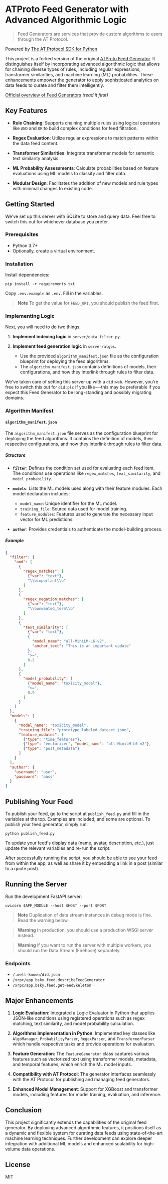 ATProto Feed Generator with Advanced Algorithmic Logic
======================================================

> Feed Generators are services that provide custom algorithms to users through the AT Protocol.

Powered by [The AT Protocol SDK for Python](https://github.com/MarshalX/atproto)

This project is a forked version of the original [ATProto Feed Generator](https://github.com/bluesky-social/feed-generator). It distinguishes itself by incorporating advanced algorithmic logic that allows for chaining diverse types of rules, including regular expressions, transformer similarities, and machine learning (ML) probabilities. These enhancements empower the generator to apply sophisticated analytics on data feeds to curate and filter them intelligently.

[Official overview of Feed Generators](https://github.com/bluesky-social/feed-generator#overview) *(read it first)*

Key Features
------------

-   **Rule Chaining**: Supports chaining multiple rules using logical operators like `AND` and `OR` to build complex conditions for feed filtration.

-   **Regex Evaluation**: Utilize regular expressions to match patterns within the data feed content.

-   **Transformer Similarities**: Integrate transformer models for semantic text similarity analysis.

-   **ML Probability Assessments**: Calculate probabilities based on feature evaluations using ML models to classify and filter data.

-   **Modular Design**: Facilitates the addition of new models and rule types with minimal changes to existing code.

Getting Started
---------------

We've set up this server with SQLite to store and query data. Feel free to switch this out for whichever database you prefer.

### Prerequisites

-   Python 3.7+
-   Optionally, create a virtual environment.

### Installation

Install dependencies:

`pip install -r requirements.txt`

Copy `.env.example` as `.env`. Fill in the variables.

> **Note** To get the value for `FEED_URI`, you should publish the feed first.

### Implementing Logic

Next, you will need to do two things:

1.  **Implement indexing logic** in `server/data_filter.py`.

2.  **Implement feed generation logic** in `server/algos`.

    -   Use the provided `algorithm_manifest.json` file as the configuration blueprint for deploying the feed algorithms.
    -   The `algorithm_manifest.json` contains definitions of models, their configurations, and how they interlink through rules to filter data.

We've taken care of setting this server up with a `did:web`. However, you're free to switch this out for `did:plc` if you like---this may be preferable if you expect this Feed Generator to be long-standing and possibly migrating domains.

### Algorithm Manifest

#### `algorithm_manifest.json`

The `algorithm_manifest.json` file serves as the configuration blueprint for deploying the feed algorithms. It contains the definition of models, their respective configurations, and how they interlink through rules to filter data.

##### Structure

-   **`filter`**: Defines the condition set used for evaluating each feed item. The conditions use operations like `regex_matches`, `text_similarity`, and `model_probability`.

-   **`models`**: Lists the ML models used along with their feature modules. Each model declaration includes:

    -   `model_name`: Unique identifier for the ML model.
    -   `training_file`: Source data used for model training.
    -   `feature_modules`: Features used to generate the necessary input vector for ML predictions.
-   **`author`**: Provides credentials to authenticate the model-building process.

##### Example

```json
{
  "filter": {
    "and": [
      {
        "regex_matches": [
          {"var": "text"},
          "\\bimportant\\b"
        ]
      },
      {
        "regex_negation_matches": [
          {"var": "text"},
          "\\bunwanted_term\\b"
        ]
      },
      {
        "text_similarity": [
          {"var": "text"},
          {
            "model_name": "all-MiniLM-L6-v2",
            "anchor_text": "This is an important update"
          },
          ">=",
          0.3
        ]
      },
      {
        "model_probability": [
          {"model_name": "toxicity_model"},
          ">=",
          0.9
        ]
      }
    ]
  },
  "models": [
    {
      "model_name": "toxicity_model",
      "training_file": "prototype_labeled_dataset.json",
      "feature_modules": [
        {"type": "time_features"},
        {"type": "vectorizer", "model_name": "all-MiniLM-L6-v2"},
        {"type": "post_metadata"}
      ]
    }
  ],
  "author": {
    "username": "user",
    "password": "pass"
  }
}
```

Publishing Your Feed
--------------------

To publish your feed, go to the script at `publish_feed.py` and fill in the variables at the top. Examples are included, and some are optional. To publish your feed generator, simply run:

`python publish_feed.py`

To update your feed's display data (name, avatar, description, etc.), just update the relevant variables and re-run the script.

After successfully running the script, you should be able to see your feed from within the app, as well as share it by embedding a link in a post (similar to a quote post).

Running the Server
------------------

Run the development FastAPI server:

`uvicorn $APP_MODULE --host $HOST --port $PORT`

> **Note** Duplication of data stream instances in debug mode is fine. Read the warning below.

> **Warning** In production, you should use a production WSGI server instead.

> **Warning** If you want to run the server with multiple workers, you should run the Data Stream (Firehose) separately.

### Endpoints

-   `/.well-known/did.json`
-   `/xrpc/app.bsky.feed.describeFeedGenerator`
-   `/xrpc/app.bsky.feed.getFeedSkeleton`

Major Enhancements
------------------

1.  **Logic Evaluation**: Integrated a Logic Evaluator in Python that applies JSON-like conditions using registered operations such as regex matching, text similarity, and model probability calculation.

2.  **Algorithms Implementation in Python**: Implemented key classes like `AlgoManager`, `ProbabilityParser`, `RegexParser`, and `TransformerParser` which handle respective tasks and provide operations for evaluation.

3.  **Feature Generation**: The `FeatureGenerator` class captures various features such as vectorized text using transformer models, metadata, and temporal features, which enrich the ML model inputs.

4.  **Compatibility with AT Protocol**: The generator interfaces seamlessly with the AT Protocol for publishing and managing feed generators.

5.  **Enhanced Model Management**: Support for XGBoost and transformer models, including features for model training, evaluation, and inference.

Conclusion
----------

This project significantly extends the capabilities of the original feed generator. By deploying advanced algorithmic features, it positions itself as a dynamic and flexible system for curating data feeds using state-of-the-art machine learning techniques. Further development can explore deeper integration with additional ML models and enhanced scalability for high-volume data operations.

License
-------

MIT